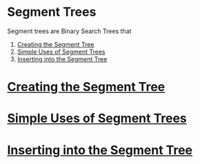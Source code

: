 # Segment Trees

Segment trees are Binary Search Trees that 

  1. [Creating the Segment Tree](#creating-the-segment-tree)
  2. [Simple Uses of Segment Trees](#simple-uses-of-segment-trees)
  3. [Inserting into the Segment Tree](#inserting-into-the-segment-tree)

 # [Creating the Segment Tree](#segment-trees)
 

 # [Simple Uses of Segment Trees](#segment-trees)
 
 
 # [Inserting into the Segment Tree](#segment-trees)

